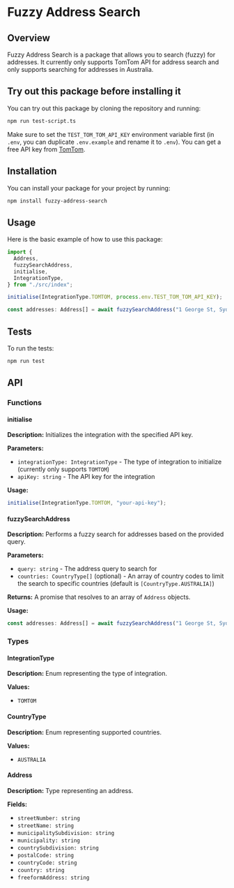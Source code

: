 # Fuzzy Address Search

## Overview

Fuzzy Address Search is a package that allows you to search (fuzzy) for addresses. It currently only supports TomTom API for address search and only supports searching for addresses in Australia.

## Try out this package before installing it

You can try out this package by cloning the repository and running:

```bash
npm run test-script.ts
```

Make sure to set the `TEST_TOM_TOM_API_KEY` environment variable first (in `.env`, you can duplicate `.env.example` and rename it to `.env`). You can get a free API key from [TomTom](https://developer.tomtom.com/).

## Installation

You can install your package for your project by running:

```bash
npm install fuzzy-address-search
```

## Usage

Here is the basic example of how to use this package:

```typescript
import {
  Address,
  fuzzySearchAddress,
  initialise,
  IntegrationType,
} from "./src/index";

initialise(IntegrationType.TOMTOM, process.env.TEST_TOM_TOM_API_KEY);

const addresses: Address[] = await fuzzySearchAddress("1 George St, Sydney");
```

## Tests

To run the tests:

```bash
npm run test
```

## API

### Functions

#### initialise

**Description:** Initializes the integration with the specified API key.

**Parameters:**

- `integrationType: IntegrationType` - The type of integration to initialize (currently only supports `TOMTOM`)
- `apiKey: string` - The API key for the integration

**Usage:**

```typescript
initialise(IntegrationType.TOMTOM, "your-api-key");
```

#### fuzzySearchAddress

**Description:** Performs a fuzzy search for addresses based on the provided query.

**Parameters:**

- `query: string` - The address query to search for
- `countries: CountryType[]` (optional) - An array of country codes to limit the search to specific countries (default is `[CountryType.AUSTRALIA]`)

**Returns:** A promise that resolves to an array of `Address` objects.

**Usage:**

```typescript
const addresses: Address[] = await fuzzySearchAddress("1 George St, Sydney");
```

### Types

#### IntegrationType

**Description:** Enum representing the type of integration.

**Values:**

- `TOMTOM`

#### CountryType

**Description:** Enum representing supported countries.

**Values:**

- `AUSTRALIA`

#### Address

**Description:** Type representing an address.

**Fields:**

- `streetNumber: string`
- `streetName: string`
- `municipalitySubdivision: string`
- `municipality: string`
- `countrySubdivision: string`
- `postalCode: string`
- `countryCode: string`
- `country: string`
- `freeformAddress: string`
